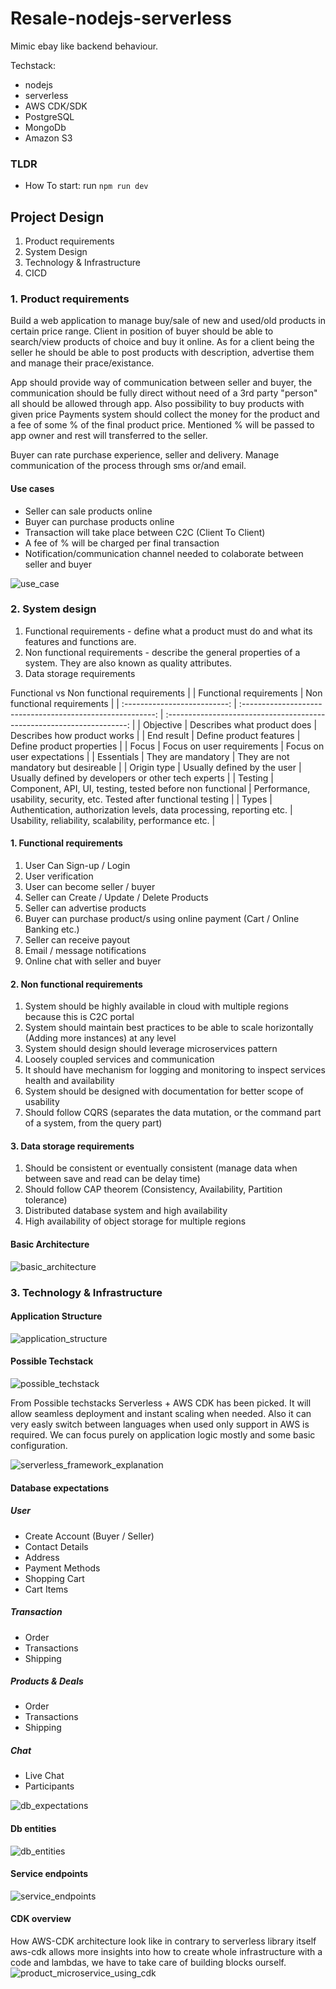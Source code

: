# Resale-nodejs-serverless

Mimic ebay like backend behaviour.

Techstack:

- nodejs
- serverless
- AWS CDK/SDK
- PostgreSQL
- MongoDb
- Amazon S3

### TLDR
* How To start: run `npm run dev`

## Project Design

1. Product requirements
2. System Design
3. Technology & Infrastructure
4. CICD

### 1. Product requirements

Build a web application to manage buy/sale of new and used/old products in certain price range.
Client in position of buyer should be able to search/view products of choice and buy it online.
As for a client being the seller he should be able to post products with description,
advertise them and manage their prace/existance.

App should provide way of communication between seller and buyer, the communication should be fully direct
without need of a 3rd party "person" all should be allowed through app. Also possibility to buy products with given price
Payments system should collect the money for the product and a fee of some % of the final product price. Mentioned % will be
passed to app owner and rest will transferred to the seller.

Buyer can rate purchase experience, seller and delivery. Manage communication of the process
through sms or/and email.

#### Use cases
* Seller can sale products online
* Buyer can purchase products online
* Transaction will take place between C2C (Client To Client)
* A fee of % will be charged per final transaction
* Notification/communication channel needed to colaborate between seller and buyer


![use_case](./docks/use_case_resale_serverless.drawio.png)


### 2. System design

1. Functional requirements - define what a product must do and what its features and functions are.
2. Non functional requirements - describe the general properties of a system. They are also known as quality attributes.
3. Data storage requirements

Functional vs Non functional requirements
|                              |                Functional requirements                     |                       Non functional requirements                      |
| :--------------------------: | :--------------------------------------------------------: | :--------------------------------------------------------------------: |
|           Objective          |     Describes what product does                            |                       Describes how product works                      |
|           End result         |     Define product features                                |                       Define product properties                        |
|           Focus              |     Focus on user requirements                             |                       Focus on user expectations                       |
|           Essentials         |     They are mandatory                                     |                       They are not mandatory but desireable            |
|           Origin type        |     Usually defined by the user                            |               Usually defined by developers or other tech experts      |
|           Testing            | Component, API, UI, testing, tested before non functional  | Performance, usability, security, etc. Tested after functional testing |
|           Types              | Authentication, authorization levels, data processing, reporting etc. |    Usability, reliability, scalability, performance etc.    |

#### 1. Functional requirements
1. User Can Sign-up / Login
2. User verification
3. User can become seller / buyer
4. Seller can Create / Update / Delete Products
5. Seller can advertise products
6. Buyer can purchase product/s using online payment (Cart / Online Banking etc.)
7. Seller can receive payout
8. Email / message notifications
9. Online chat with seller and buyer

#### 2. Non functional requirements
1. System should be highly available in cloud with multiple regions because this is C2C portal
2. System should maintain best practices to be able to scale horizontally (Adding more instances) at any level
3. System should design should leverage microservices pattern
4. Loosely coupled services and communication
5. It should have mechanism for logging and monitoring to inspect services health and availability
6. System should be designed with documentation for better scope of usability
7. Should follow CQRS (separates the data mutation, or the command part of a system, from the query part)

#### 3. Data storage requirements
1. Should be consistent or eventually consistent (manage data when between save and read can be delay time)
2. Should follow CAP theorem (Consistency, Availability, Partition tolerance)
3. Distributed database system and high availability
4. High availability of object storage for multiple regions

#### Basic Architecture
![basic_architecture](./docks/basic_architecture.drawio.png)


### 3. Technology & Infrastructure
#### Application Structure
![application_structure](./docks/application_structure.drawio.png)


#### Possible Techstack
![possible_techstack](./docks/possible_techstack.png)

From Possible techstacks Serverless + AWS CDK has been picked.
It will allow seamless deployment and instant scaling when needed. Also it can very easly switch between languages when used only support in AWS is required. We can focus purely on application logic mostly and some basic configuration.

![serverless_framework_explanation](./docks/serverless_framework_explanation.png)


#### Database expectations
##### User
* Create Account (Buyer / Seller)
* Contact Details
* Address
* Payment Methods
* Shopping Cart
* Cart Items

##### Transaction
* Order
* Transactions
* Shipping

##### Products & Deals
* Order
* Transactions
* Shipping

##### Chat
* Live Chat
* Participants

![db_expectations](./docks/db_expectations.drawio.png)

#### Db entities
![db_entities](./docks/db_entities.png)


#### Service endpoints
![service_endpoints](./docks/service_endpoints.png)

#### CDK overview
How AWS-CDK architecture look like in contrary to serverless library itself aws-cdk allows more insights into
how to create whole infrastructure with a code and lambdas, we have to take care of building blocks ourself.
![product_microservice_using_cdk](./docks/product_microservice_using_cdk.png)